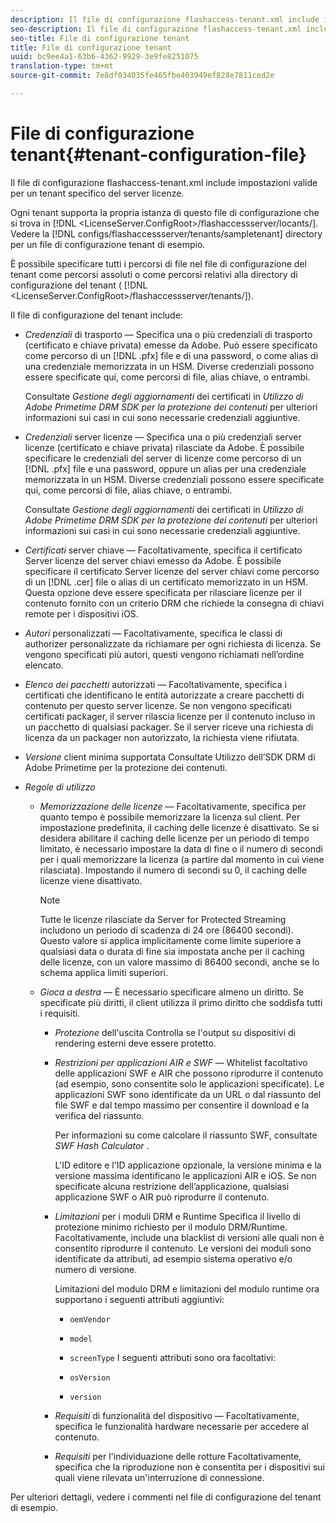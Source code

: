 ```yaml
---
description: Il file di configurazione flashaccess-tenant.xml include impostazioni valide per un tenant specifico del server licenze.
seo-description: Il file di configurazione flashaccess-tenant.xml include impostazioni valide per un tenant specifico del server licenze.
seo-title: File di configurazione tenant
title: File di configurazione tenant
uuid: bc9ee4a1-63b6-4362-9929-3e9fe8251075
translation-type: tm+mt
source-git-commit: 7e8df034035fe465fbe403949ef828e7811ced2e

---
```



# File di configurazione tenant{#tenant-configuration-file}

Il file di configurazione flashaccess-tenant.xml include impostazioni valide per un tenant specifico del server licenze.

Ogni tenant supporta la propria istanza di questo file di configurazione che si trova in [!DNL &lt;LicenseServer.ConfigRoot>/flashaccessserver/locants/<tenantname>]. Vedere la [!DNL configs/flashaccessserver/tenants/sampletenant] directory per un file di configurazione tenant di esempio.

È possibile specificare tutti i percorsi di file nel file di configurazione del tenant come percorsi assoluti o come percorsi relativi alla directory di configurazione del tenant ( [!DNL &lt;LicenseServer.ConfigRoot>/flashaccessserver/tenants/<tenantname>]).

Il file di configurazione del tenant include:

* *Credenziali* di trasporto — Specifica una o più credenziali di trasporto (certificato e chiave privata) emesse da Adobe. Può essere specificato come percorso di un [!DNL .pfx] file e di una password, o come alias di una credenziale memorizzata in un HSM. Diverse credenziali possono essere specificate qui, come percorsi di file, alias chiave, o entrambi.

   Consultate *Gestione degli aggiornamenti* dei certificati in *Utilizzo di Adobe Primetime DRM SDK per la protezione dei contenuti* per ulteriori informazioni sui casi in cui sono necessarie credenziali aggiuntive.

* *Credenziali* server licenze — Specifica una o più credenziali server licenze (certificato e chiave privata) rilasciate da Adobe. È possibile specificare le credenziali del server di licenze come percorso di un [!DNL .pfx] file e una password, oppure un alias per una credenziale memorizzata in un HSM. Diverse credenziali possono essere specificate qui, come percorsi di file, alias chiave, o entrambi.

   Consultate *Gestione degli aggiornamenti* dei certificati in *Utilizzo di Adobe Primetime DRM SDK per la protezione dei contenuti* per ulteriori informazioni sui casi in cui sono necessarie credenziali aggiuntive.

* *Certificati* server chiave — Facoltativamente, specifica il certificato Server licenze del server chiavi emesso da Adobe. È possibile specificare il certificato Server licenze del server chiavi come percorso di un [!DNL .cer] file o alias di un certificato memorizzato in un HSM. Questa opzione deve essere specificata per rilasciare licenze per il contenuto fornito con un criterio DRM che richiede la consegna di chiavi remote per i dispositivi iOS.

* *Autori* personalizzati — Facoltativamente, specifica le classi di authorizer personalizzate da richiamare per ogni richiesta di licenza. Se vengono specificati più autori, questi vengono richiamati nell’ordine elencato.
* *Elenco dei pacchetti* autorizzati — Facoltativamente, specifica i certificati che identificano le entità autorizzate a creare pacchetti di contenuto per questo server licenze. Se non vengono specificati certificati packager, il server rilascia licenze per il contenuto incluso in un pacchetto di qualsiasi packager. Se il server riceve una richiesta di licenza da un packager non autorizzato, la richiesta viene rifiutata.
* *Versione* client minima supportata Consultate Utilizzo dell’SDK DRM di Adobe Primetime per la protezione dei contenuti.

* *Regole di utilizzo*

   * *Memorizzazione delle licenze* — Facoltativamente, specifica per quanto tempo è possibile memorizzare la licenza sul client. Per impostazione predefinita, il caching delle licenze è disattivato. Se si desidera abilitare il caching delle licenze per un periodo di tempo limitato, è necessario impostare la data di fine o il numero di secondi per i quali memorizzare la licenza (a partire dal momento in cui viene rilasciata). Impostando il numero di secondi su 0, il caching delle licenze viene disattivato.

      >[!NOTE]
      >
      >Tutte le licenze rilasciate da Server for Protected Streaming includono un periodo di scadenza di 24 ore (86400 secondi). Questo valore si applica implicitamente come limite superiore a qualsiasi data o durata di fine sia impostata anche per il caching delle licenze, con un valore massimo di 86400 secondi, anche se lo schema applica limiti superiori.

   * *Gioca a destra* — È necessario specificare almeno un diritto. Se specificate più diritti, il client utilizza il primo diritto che soddisfa tutti i requisiti.

      * *Protezione* dell&#39;uscita Controlla se l&#39;output su dispositivi di rendering esterni deve essere protetto.
      * *Restrizioni per applicazioni AIR e SWF* — Whitelist facoltativo delle applicazioni SWF e AIR che possono riprodurre il contenuto (ad esempio, sono consentite solo le applicazioni specificate). Le applicazioni SWF sono identificate da un URL o dal riassunto del file SWF e dal tempo massimo per consentire il download e la verifica del riassunto.

         Per informazioni su come calcolare il riassunto SWF, consultate *SWF Hash Calculator* .

         L&#39;ID editore e l&#39;ID applicazione opzionale, la versione minima e la versione massima identificano le applicazioni AIR e iOS. Se non specificate alcuna restrizione dell’applicazione, qualsiasi applicazione SWF o AIR può riprodurre il contenuto.

      * *Limitazioni* per i moduli DRM e Runtime Specifica il livello di protezione minimo richiesto per il modulo DRM/Runtime. Facoltativamente, include una blacklist di versioni alle quali non è consentito riprodurre il contenuto. Le versioni dei moduli sono identificate da attributi, ad esempio sistema operativo e/o numero di versione.

         Limitazioni del modulo DRM e limitazioni del modulo runtime ora supportano i seguenti attributi aggiuntivi:

         * `oemVendor`
         * `model`
         * `screenType`
         I seguenti attributi sono ora facoltativi:

         * `osVersion`
         * `version`
      * *Requisiti* di funzionalità del dispositivo — Facoltativamente, specifica le funzionalità hardware necessarie per accedere al contenuto.
      * *Requisiti* per l&#39;individuazione delle rotture Facoltativamente, specifica che la riproduzione non è consentita per i dispositivi sui quali viene rilevata un&#39;interruzione di connessione.



Per ulteriori dettagli, vedere i commenti nel file di configurazione del tenant di esempio.
